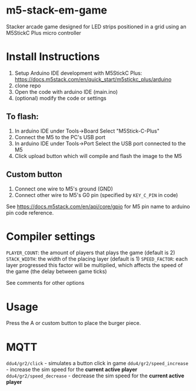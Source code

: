 # m5-stack-em-game
Stacker arcade game designed for LED strips positioned in a grid
 using an M5StickC Plus micro controller

# Install Instructions

1. Setup Arduino IDE development with M5StickC Plus: https://docs.m5stack.com/en/quick_start/m5stickc_plus/arduino
2. clone repo
3. Open the code with arduino IDE (main.ino)
4. (optional) modify the code or settings

## To flash:
1. In arduino IDE under Tools->Board Select "M5Stick-C-Plus"
2. Connect the M5 to the PC's USB port
3. In arduino IDE under Tools->Port Select the USB port connected to the M5
4. Click upload button which will compile and flash the image to the M5

## Custom button
1. Connect one wire to M5's ground (GND)
2. Connect other wire to M5's G0 pin (specified by `KEY_C_PIN` in code)

See https://docs.m5stack.com/en/api/core/gpio for M5 pin name to arduino pin code reference.

# Compiler settings
`PLAYER_COUNT`: the amount of players that plays the game (default is 2)
`STACK_WIDTH`: the width of the placing layer (default is 1)
`SPEED_FACTOR`: each layer progressed this factor will be multiplied,
which affects the speed of the game (the delay between game ticks)

See comments for other options

# Usage

Press the A or custom button to place the burger piece.

# MQTT
`ddu4/gr2/click` - simulates a button click in game
`ddu4/gr2/speed_increase` - increase the sim speed for the **current active player**
`ddu4/gr2/speed_decrease` - decrease the sim speed for the **current active player**
